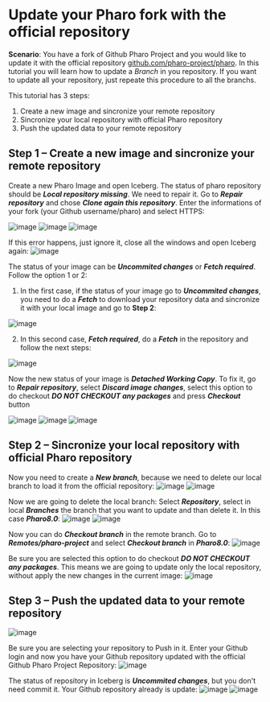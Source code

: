 # Update your Pharo fork with the official repository

**Scenario**: You have a fork of Github Pharo Project and you would like to update it with the official repository [github.com/pharo-project/pharo](github.com/pharo-project/pharo). 
In this tutorial you will learn how to update a *Branch* in you repository. 
If you want to update all your repository, just repeate this procedure to all the branchs.  

This tutorial has 3 steps: 

1. Create a new image and sincronize your remote repository
2. Sincronize your local repository with official Pharo repository
3. Push the updated data to your remote repository 

## Step 1 – Create a new image and sincronize your remote repository

Create a new Pharo Image and open Iceberg. The status of pharo repository should be **_Local repository missing_**. We need to repair it. Go to **_Repair repository_** and chose **_Clone again this repository_**. 
Enter the informations of your fork (your Github username/pharo) and select HTTPS:

![image](https://user-images.githubusercontent.com/39618015/60343940-b9fce600-99b5-11e9-94e3-ea1f26f3c3b7.png)
![image](https://user-images.githubusercontent.com/39618015/60344050-faf4fa80-99b5-11e9-862c-75cb9633877c.png)
![image](https://user-images.githubusercontent.com/39618015/60344108-15c76f00-99b6-11e9-9b6e-3106c33609e3.png)

If this error happens, just ignore it, close all the windows and open Iceberg again:
![image](https://user-images.githubusercontent.com/39618015/60344173-368fc480-99b6-11e9-938c-503a1de05a0c.png)

The status of your image can be **_Uncommited changes_** or **_Fetch required_**. Follow the option 1 or 2:

1. In the first case, if the status of your image go to **_Uncommited changes_**, you need to do a **_Fetch_** to download your repository data and sincronize it with your local image and go to **Step 2**:

![image](https://user-images.githubusercontent.com/39618015/60344218-53c49300-99b6-11e9-82c6-b05d725cb025.png)

2. In this second case, **_Fetch required_**, do a **_Fetch_** in the repository and follow the next steps:

![image](https://user-images.githubusercontent.com/39618015/60452215-59c4a900-9c2e-11e9-9409-5c82bc19eb9b.png)

Now the new status of your image is **_Detached Working Copy_**. To fix it, go to **_Repair repository_**, select **_Discard image changes_**, select this option to do checkout **_DO NOT CHECKOUT any packages_** and press **_Checkout_** button

![image](https://user-images.githubusercontent.com/39618015/60451687-ea9a8500-9c2c-11e9-8682-14e6b085f9b2.png)
![image](https://user-images.githubusercontent.com/39618015/60451711-fd14be80-9c2c-11e9-8de6-4c4622880dcd.png)
![image](https://user-images.githubusercontent.com/39618015/60452771-980e9800-9c2f-11e9-9a05-1512a665ef67.png)

## Step 2 – Sincronize your local repository with official Pharo repository

Now you need to create a **_New branch_**, because we need to delete our local branch to load it from the official repository:
![image](https://user-images.githubusercontent.com/39618015/60453327-29cad500-9c31-11e9-9c5c-4ec293248023.png)
![image](https://user-images.githubusercontent.com/39618015/60344288-7fe01400-99b6-11e9-922e-e42f3ebb4c31.png)

Now we are going to delete the local branch:
Select **_Repository_**, select in local **_Branches_** the branch that you want to update and than delete it. In this case **_Pharo8.0_**:
![image](https://user-images.githubusercontent.com/39618015/60453532-b07fb200-9c31-11e9-9afb-33b05561d878.png)
![image](https://user-images.githubusercontent.com/39618015/60344406-c6357300-99b6-11e9-8580-ac30fd30c108.png)

Now you can do **_Checkout branch_** in the remote branch. 
Go to **_Remotes/pharo-project_** and select **_Checkout branch_** in **_Pharo8.0_**:
![image](https://user-images.githubusercontent.com/39618015/60344474-ea914f80-99b6-11e9-83fa-2df3fd8cfe6d.png)

Be sure you are selected this option to do checkout **_DO NOT CHECKOUT any packages_**. 
This means we are going to update only the local repository, without apply the new changes in the current image:
![image](https://user-images.githubusercontent.com/39618015/60453766-559a8a80-9c32-11e9-897c-75a5f0146c9c.png)

## Step 3 – Push the updated data to your remote repository 

![image](https://user-images.githubusercontent.com/39618015/60344592-30e6ae80-99b7-11e9-93ae-38e69772a8c5.png)

Be sure you are selecting your repository to Push in it. 
Enter your Github login and now you have your Github repository updated with the official Github Pharo Project Repository:
![image](https://user-images.githubusercontent.com/39618015/60454247-a5c61c80-9c33-11e9-8c45-e3f502cbc8b6.png)

The status of repository in Iceberg is **_Uncommited changes_**, but you don't need commit it.
Your Github repository already is update:
![image](https://user-images.githubusercontent.com/39618015/60344707-6f7c6900-99b7-11e9-8b18-36238107224f.png)
![image](https://user-images.githubusercontent.com/39618015/60344735-80c57580-99b7-11e9-9098-349a9d4b0598.png)
